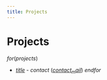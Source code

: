 ```yaml
---
title: Projects
---
```


# Projects

$for(projects)$
- <a href="$url$">$title$</a> - $contact$ (<a href="mailto:$contact_mail$">$contact_mail$</a>)
$endfor$
